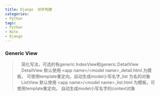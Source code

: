 ```yaml
---
title: Django  初步构建
categories:
- Python
tags: 
- Python
- Note
- Django
---
```


### Generic View
>　简化写法，可选的有generic.IndexView和generic.DetailView
>　DetailView 默认使用  \<app name\>/\<model name\>_detail.html.为模板， 可使用template重定向。自动生成model小写名字_list 为名的对象
>　ListView 默认使用  \<app name\>/\<model name\>_list.html 为模板，可使用template重定向。 自动生成model小写名字的context对象

